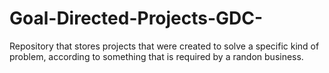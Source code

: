 # Goal-Directed-Projects-GDC-
Repository that stores projects that were created to solve a specific kind of problem, according to something that is required by a randon business.
